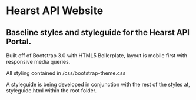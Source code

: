 Hearst API Website
===

Baseline styles and styleguide for the Hearst API Portal.  
--

Built off of Bootstrap 3.0 with HTML5 Boilerplate, layout is mobile first with responsive media queries.  

All styling contained in /css/bootstrap-theme.css 

A styleguide is being developed in conjunction with the rest of the styles at, styleguide.html within the root folder.

